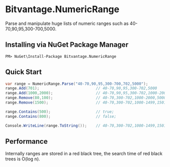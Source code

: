 # Bitvantage.NumericRange
Parse and manipulate huge lists of numeric ranges such as 40-70,90,95,300-700,5000.

## Installing via NuGet Package Manager
```
PM> NuGet\Install-Package Bitvantage.NumericRange
```

## Quick Start
```csharp
var range = NumericRange.Parse("40-70,90,95,300-700,702,5000");
range.Add(701);							// 40-70,90,95,300-702,5000
range.Add(1000,2000);					// 40-70,90,95,300-702,1000-2000,5000
range.Remove(80,100);					// 40-70,300-702,1000-2000,5000
range.Remove(1500);						// 40-70,300-702,1000-1499,1501-2000,5000

range.Contains(500);					// true;
range.Contains(800);					// false;

Console.WriteLine(range.ToString());	// 40-70,300-702,1000-1499,1501-2000,5000
```

## Performance
Internally ranges are stored in a red black tree, the search time of red black trees is O(log n).